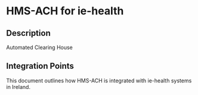 # HMS-ACH for ie-health

## Description

Automated Clearing House

## Integration Points

This document outlines how HMS-ACH is integrated with ie-health systems in Ireland.
